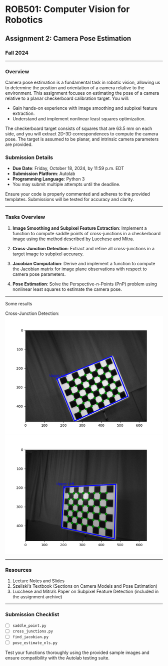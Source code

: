 # ROB501: Computer Vision for Robotics

## Assignment 2: Camera Pose Estimation

### Fall 2024

---

### Overview

Camera pose estimation is a fundamental task in robotic vision, allowing us to determine the position and orientation of a camera relative to the environment. This assignment focuses on estimating the pose of a camera relative to a planar checkerboard calibration target. You will:

- Gain hands-on experience with image smoothing and subpixel feature extraction.
- Understand and implement nonlinear least squares optimization.

The checkerboard target consists of squares that are 63.5 mm on each side, and you will extract 2D-3D correspondences to compute the camera pose. The target is assumed to be planar, and intrinsic camera parameters are provided.

### Submission Details

- **Due Date**: Friday, October 18, 2024, by 11:59 p.m. EDT
- **Submission Platform**: Autolab
- **Programming Language**: Python 3
- You may submit multiple attempts until the deadline.

Ensure your code is properly commented and adheres to the provided templates. Submissions will be tested for accuracy and clarity.

---

### Tasks Overview

1. **Image Smoothing and Subpixel Feature Extraction**:
   Implement a function to compute saddle points of cross-junctions in a checkerboard image using the method described by Lucchese and Mitra.

2. **Cross-Junction Detection**:
   Extract and refine all cross-junctions in a target image to subpixel accuracy.

3. **Jacobian Computation**:
   Derive and implement a function to compute the Jacobian matrix for image plane observations with respect to camera pose parameters.

4. **Pose Estimation**:
   Solve the Perspective-n-Points (PnP) problem using nonlinear least squares to estimate the camera pose.

---
Some results

Cross-Junction Detection:
![](images/output/01.png)
![](images/output/02.png)

---
### Resources

1. Lecture Notes and Slides
2. Szeliski’s Textbook (Sections on Camera Models and Pose Estimation)
3. Lucchese and Mitra’s Paper on Subpixel Feature Detection (included in the assignment archive)

---

### Submission Checklist

- [ ] `saddle_point.py`
- [ ] `cross_junctions.py`
- [ ] `find_jacobian.py`
- [ ] `pose_estimate_nls.py`

Test your functions thoroughly using the provided sample images and ensure compatibility with the Autolab testing suite.

